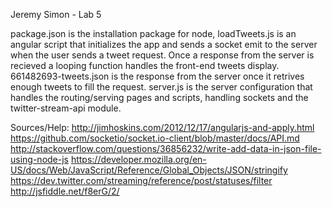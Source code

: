 Jeremy Simon - Lab 5

package.json is the installation package for node, loadTweets.js is an angular script that initializes the app and sends a socket emit to the server when the user sends a tweet request. Once a response from the server is recieved a looping function handles the front-end tweets display. 661482693-tweets.json is the response from the server once it retrives enough tweets to fill the request. server.js is the server configuration that handles the routing/serving pages and scripts, handling sockets and the twitter-stream-api module.

Sources/Help:
http://jimhoskins.com/2012/12/17/angularjs-and-apply.html
https://github.com/socketio/socket.io-client/blob/master/docs/API.md
http://stackoverflow.com/questions/36856232/write-add-data-in-json-file-using-node-js
https://developer.mozilla.org/en-US/docs/Web/JavaScript/Reference/Global_Objects/JSON/stringify
https://dev.twitter.com/streaming/reference/post/statuses/filter
http://jsfiddle.net/f8erG/2/